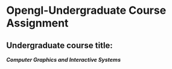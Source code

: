 # Opengl-Undergraduate Course Assignment

## Undergraduate course title: 
___Computer Graphics and Interactive Systems___

